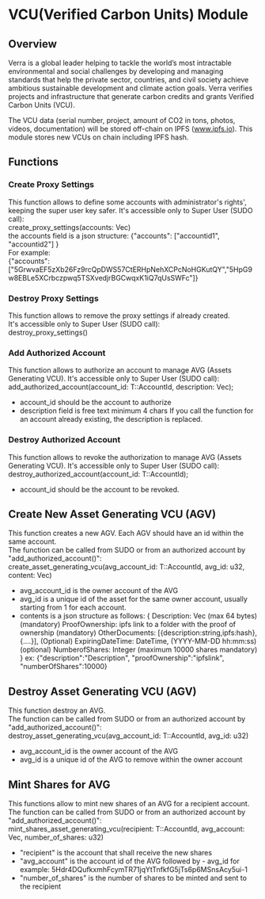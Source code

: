 # VCU(Verified Carbon Units) Module

## Overview

Verra is a global leader helping to tackle the world’s most intractable environmental and social challenges by developing and managing standards that help the private sector, countries, and civil society achieve ambitious sustainable development and climate action goals.
Verra verifies projects and infrastructure that generate carbon credits and grants Verified Carbon Units (VCU).

The VCU data (serial number, project, amount of CO2 in tons, photos, videos, documentation) will  be stored off-chain on IPFS (www.ipfs.io). This module stores new VCUs on chain including IPFS hash. 



## Functions

### Create Proxy Settings  
This function allows to define some accounts with administrator's rights', keeping the super user key safer. 
It's accessible only to Super User (SUDO call):  
create_proxy_settings(accounts: Vec<u8>)  
the accounts field is a json structure: {"accounts": ["accountid1", "accountid2"] }  
For example:  
{"accounts":["5GrwvaEF5zXb26Fz9rcQpDWS57CtERHpNehXCPcNoHGKutQY","5HpG9w8EBLe5XCrbczpwq5TSXvedjrBGCwqxK1iQ7qUsSWFc"]}  

### Destroy Proxy Settings
This function allows to remove the proxy settings if already created.  
It's accessible only to Super User (SUDO call):  
destroy_proxy_settings()  

### Add Authorized Account
This function allows to authorize an account to manage AVG (Assets Generating VCU).
It's accessible only to Super User (SUDO call):  
add_authorized_account(account_id: T::AccountId, description: Vec<u8>);
- account_id should be the account to authorize
- description field is free text minimum 4 chars
If you call the function for an account already existing, the description is replaced.

### Destroy Authorized Account
This function allows to revoke the authorization to manage AVG (Assets Generating VCU).
It's accessible only to Super User (SUDO call):  
destroy_authorized_account(account_id: T::AccountId);
- account_id should be the account to be revoked.

## Create New Asset Generating VCU  (AGV)
This function creates a new AGV. Each AGV should have an id within the same account.  
The function can be called from SUDO or from an authorized account by "add_authorized_account()":  
create_asset_generating_vcu(avg_account_id: T::AccountId, avg_id: u32, content: Vec<u8>)
- avg_account_id is the owner account of the AVG
- avg_id is a unique id of the asset for the same owner account, usually starting from 1 for each account.
- contents is a json structure as follows:
{
    Description: Vec<u8> (max 64 bytes) (mandatory)
	ProofOwnership: ipfs link to a folder with the proof of ownership (mandatory)
	OtherDocuments: [{description:string,ipfs:hash},{....}], (Optional)
	ExpiringDateTime: DateTime, (YYYY-MM-DD hh:mm:ss) (optional)
	NumberofShares: Integer (maximum 10000 shares mandatory)
}
ex: {"description":"Description", "proofOwnership":"ipfslink", "numberOfShares":10000}

## Destroy Asset Generating VCU  (AGV)
This function destroy an AVG.  
The function can be called from SUDO or from an authorized account by "add_authorized_account()":  
destroy_asset_generating_vcu(avg_account_id: T::AccountId, avg_id: u32)  
- avg_account_id is the owner account of the AVG  
- avg_id is a unique id of the AVG to remove within the owner account  

## Mint Shares for AVG
This functions allow to mint new shares of an AVG for a recipient account.  
The function can be called from SUDO or from an authorized account by "add_authorized_account()":  
mint_shares_asset_generating_vcu(recipient: T::AccountId, avg_account: Vec<u8>, number_of_shares: u32)  
- "recipient" is the account that shall receive the new shares
- "avg_account" is the account id of the AVG followed by - avg_id for example: 5Hdr4DQufkxmhFcymTR71jqYtTnfkfG5jTs6p6MSnsAcy5ui-1  
- "number_of_shares" is the number of shares to be minted and sent to the recipient


